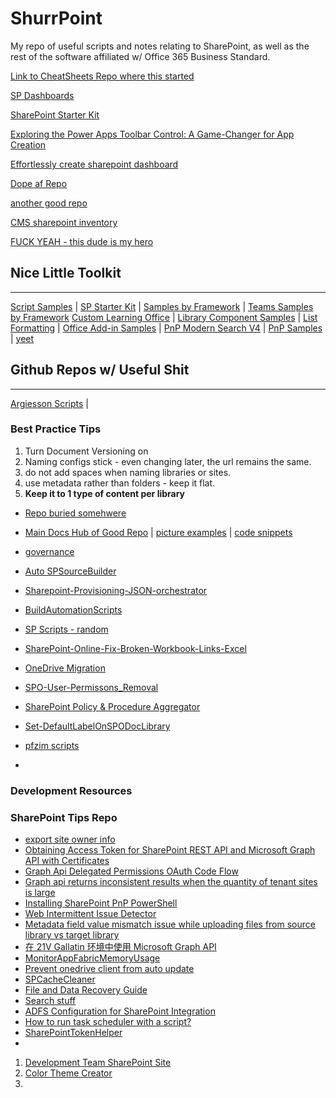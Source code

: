 # ShurrPoint
My repo of useful scripts and notes relating to SharePoint, as well as the rest of the software affiliated w/ Office 365 Business Standard.

[Link to CheatSheets Repo where this started](https://github.com/tortious/Cheatsheets)

[SP Dashboards](https://sharepointdashboards.com/signup/)

[SharePoint Starter Kit](https://github.com/pnp/sp-starter-kit)

[Exploring the Power Apps Toolbar Control: A Game-Changer for App Creation](https://wonderlaura.com/2024/09/02/powerapps-toolbar-control/)

[Effortlessly create sharepoint dashboard](https://wonderlaura.com/2024/03/10/create-a-sharepoint-dashboard-file-and-media-web-part/)

[Dope af Repo](https://github.com/Chunlong101/SharePointTips)

[another good repo](https://github.com/Dariuszho/SharePoint)

[CMS sharepoint inventory](https://github.com/klamberth27/SharePointInventory/tree/main)

[FUCK YEAH - this dude is my hero](https://github.com/SethCFJ/SharePoint-Provisioning)


## Nice Little Toolkit

---

[Script Samples](https://pnp.github.io/script-samples/)  |  [SP Starter Kit](https://github.com/tortious/ShuurPoint-starter-kit)  |  [Samples by Framework](https://pnp.github.io/sp-dev-fx-webparts/)  |  [Teams Samples by Framework](https://pnp.github.io/teams-dev-samples/)  [Custom Learning Office](https://github.com/pnp/custom-learning-office-365)  |  [Library Component Samples](https://github.com/pnp/sp-dev-fx-library-components)  |  [List Formatting](https://pnp.github.io/List-Formatting/)  |  [Office Add-in Samples](https://github.com/OfficeDev/Office-Add-in-samples)  |  [PnP Modern Search V4](https://microsoft-search.github.io/pnp-modern-search/)  |  [PnP Samples](https://pnp.github.io/#samples)  |  [yeet](https://form.challigan.com)

## Github Repos w/ Useful Shit

---

[Argiesson Scripts](https://github.com/argiesen/sharepoint-resources)    |    

### Best Practice Tips

1. Turn Document Versioning on
2. Naming configs stick - even changing later, the url remains the same.
3. do not add spaces when naming libraries or sites.
4. use metadata rather than folders - keep it flat.
5. **Keep it to 1 type of content per library**

- [Repo buried somehwere](https://github.com/tortious/ShurrPoint/blob/main/Useful%20Links/Reshources.md)

- [Main Docs Hub of Good Repo](https://github.com/coska98/Sharepoint/tree/main/docs) | [picture examples](https://github.com/coska98/Sharepoint/tree/main/images) | [code snippets](https://github.com/coska98/Sharepoint/tree/main/includes/snippets)
- [governance](https://github.com/pnp/mgdc-spo-governance)
- [Auto SPSourceBuilder](https://github.com/brianlala/AutoSPSourceBuilder/tree/master)
- [Sharepoint-Provisioning-JSON-orchestrator](https://github.com/spacebrains/Sharepoint-Provisioning-JSON-orchestrator)
- [BuildAutomationScripts](https://github.com/S1Lazza/BuildAutomationScripts)
- [SP Scripts - random](https://github.com/Yeoh-Soo-Leong/SharepointScripts)
- [SharePoint-Online-Fix-Broken-Workbook-Links-Excel](https://github.com/misterglobal/SharePoint-Online-Fix-Broken-Workbook-Links-Excel)
- [OneDrive Migration](https://github.com/andersonn-cardoso/Migration-Sharepoint-To-Onedrve)
- [SPO-User-Permissons_Removal](https://github.com/RubenAQuispe/SPO-User-Permissons_Removal)
- [SharePoint Policy & Procedure Aggregator](https://github.com/Rokawoo/sharepoint-policy-procedure-aggregator)
- [Set-DefaultLabelOnSPODocLibrary](https://github.com/dgoldman-msft/Set-DefaultLabelOnSPODocLibrary)
- [pfzim scripts](https://github.com/tortious/scripts_SharePoint24)
- 



### Development Resources

### SharePoint Tips Repo

- [export site owner info](https://github.com/Chunlong101/SharePointTips/tree/master/ExportSiteOwnerInfo)
- [Obtaining Access Token for SharePoint REST API and Microsoft Graph API with Certificates](https://github.com/Chunlong101/SharePointTips/tree/master/Get%20access%20token%20with%20a%20certificate%20to%20call%20sharepoint%20rest%20api%20and%20graph%20api)
- [Graph Api Delegated Permissions OAuth Code Flow](https://github.com/Chunlong101/SharePointTips/tree/master/Graph%20Api%20Delegated%20Permissions%20OAuth%20Code%20Flow)
- [Graph api returns inconsistent results when the quantity of tenant sites is large](https://github.com/Chunlong101/SharePointTips/tree/master/Graph%20api%20returns%20inconsistent%20results%20when%20the%20quantity%20of%20tenant%20sites%20is%20large)
- [Installing SharePoint PnP PowerShell](https://github.com/Chunlong101/SharePointTips/tree/master/Install%20PnP%20PowerShell)
- [Web Intermittent Issue Detector](https://github.com/Chunlong101/SharePointTips/tree/master/IntermittentIssueDetector)
- [Metadata field value mismatch issue while uploading files from source library vs target library](https://github.com/Chunlong101/SharePointTips/tree/master/Metadata%20field%20value%20mismatch%20source%20library%20vs%20target%20library)
- [在 21V Gallatin 环境中使用 Microsoft Graph API](https://github.com/Chunlong101/SharePointTips/tree/master/Microsoft%20Graph%20Api%20in%2021V%20Gallatin)
- [MonitorAppFabricMemoryUsage](https://github.com/Chunlong101/SharePointTips/tree/master/MonitorAppFabricMemoryUsage)
- [Prevent onedrive client from auto update](https://github.com/Chunlong101/SharePointTips/tree/master/Prevent%20onedrive%20client%20from%20auto%20update)
- [SPCacheCleaner](https://github.com/Chunlong101/SharePointTips/tree/master/SPCacheCleaner)
- [File and Data Recovery Guide](https://github.com/Chunlong101/SharePointTips/tree/master/SPO%20data%20restore)
- [Search stuff](https://github.com/Chunlong101/SharePointTips/tree/master/Search)
- [ADFS Configuration for SharePoint Integration](https://github.com/Chunlong101/SharePointTips/tree/master/SetupAdfs)
- [How to run task scheduler with a script?](https://github.com/Chunlong101/SharePointTips/tree/master/SetupWindowsTaskScheduler)
- [SharePointTokenHelper](https://github.com/Chunlong101/SharePointTips/tree/master/SharePointTokenHelper)
- 


1. [Development Team SharePoint Site](https://www.mrsharepoint.guru/what-is-sharepoint-development/)
2. [Color Theme Creator](https://fluentuipr.z22.web.core.windows.net/heads/master/theming-designer/index.html)
3. 
